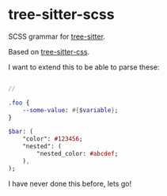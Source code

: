 # tree-sitter-scss

SCSS grammar for [tree-sitter](https://github.com/tree-sitter/tree-sitter).

Based on [tree-sitter-css](https://github.com/tree-sitter/tree-sitter-css).

I want to extend this to be able to parse these:
``` sass

// 

.foo {
    --some-value: #{$variable};
}

$bar: (
    "color": #123456;
    "nested": (
        "nested_color: #abcdef;
    ),
);
```

I have never done this before, lets go!
